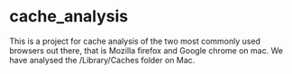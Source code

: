 # cache_analysis
This is a project for cache analysis of the two most commonly used browsers out there, that is Mozilla firefox and Google chrome on mac.
We have analysed the /Library/Caches folder on Mac.
